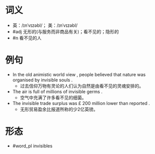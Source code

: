 # 词义
- 英：/ɪnˈvɪzəbl/； 美：/ɪnˈvɪzəbl/
- #adj 无形的(与服务而非商品有关)；看不见的；隐形的
- #n 看不见的人
# 例句
- In the old animistic world view , people believed that nature was organised by invisible souls .
	- 过去信仰万物有灵论的人们认为自然是由看不见的灵魂安排的。
- The air is full of millions of invisible germs .
	- 空气中充满了许多看不见的细菌。
- The invisible trade surplus was £ 200 million lower than reported .
	- 无形贸易盈余比报道所称的少2亿英镑。
# 形态
- #word_pl invisibles
